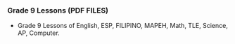 ### Grade 9 Lessons (PDF FILES)
- Grade 9 Lessons of English, ESP, FILIPINO, MAPEH, Math, TLE, Science, AP, Computer.

